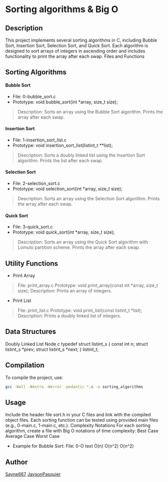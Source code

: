 # Sorting algorithms & Big O
## Description
This project implements several sorting algorithms in C, including Bubble Sort, Insertion Sort, Selection Sort, and Quick Sort. Each algorithm is designed to sort arrays of integers in ascending order and includes functionality to print the array after each swap.
Files and Functions
## Sorting Algorithms
#### Bubble Sort
- File: 0-bubble_sort.c
- Prototype: void bubble_sort(int *array, size_t size);
> Description: Sorts an array using the Bubble Sort algorithm. Prints the array after each swap.
#### Insertion Sort
- File: 1-insertion_sort_list.c
- Prototype: void insertion_sort_list(listint_t **list);
 > Description: Sorts a doubly linked list using the Insertion Sort algorithm. Prints the list after each swap.
#### Selection Sort
- File: 2-selection_sort.c
- Prototype: void selection_sort(int *array, size_t size);
> Description: Sorts an array using the Selection Sort algorithm. Prints the array after each swap.
#### Quick Sort
- File: 3-quick_sort.c
- Prototype: void quick_sort(int *array, size_t size);
> Description: Sorts an array using the Quick Sort algorithm with Lomuto partition scheme. Prints the array after each swap.
## Utility Functions
 * Print Array
> File: print_array.c
> Prototype: void print_array(const int *array, size_t size);
>Description: Prints an array of integers.
- Print List
>File: print_list.c
>Prototype: void print_list(const listint_t *list);
>Description: Prints a doubly linked list of integers.
## Data Structures
Doubly Linked List Node
c
typedef struct listint_s {
    const int n;
    struct listint_s *prev;
    struct listint_s *next;
} listint_t;
## Compilation
To compile the project, use:
```bash
gcc -Wall -Wextra -Werror -pedantic *.c -o sorting_algorithms
```
## Usage
Include the header file sort.h in your C files and link with the compiled object files. Each sorting function can be tested using provided main files (e.g., 0-main.c, 1-main.c, etc.).
Complexity Notations
For each sorting algorithm, create a file with Big O notations of time complexity:
Best Case
Average Case
Worst Case
- Example for Bubble Sort:
File: 0-O
text
O(n)
O(n^2)
O(n^2)
## Author
[Sayne667](https://github.com/Saynez667)
[JaysonPasquier](https://github.com/JaysonPasquier)